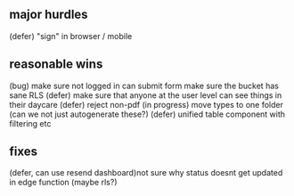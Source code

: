 ## major hurdles

(defer) "sign" in browser / mobile

## reasonable wins

(bug) make sure not logged in can submit form
make sure the bucket has sane RLS
(defer) make sure that anyone at the user level can see things in their daycare
(defer) reject non-pdf
(in progress) move types to one folder (can we not just autogenerate these?)
(defer) unified table component with filtering etc

## fixes

(defer, can use resend dashboard)not sure why status doesnt get updated in edge function (maybe rls?)
